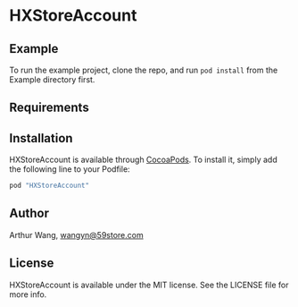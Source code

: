 # HXStoreAccount

## Example

To run the example project, clone the repo, and run `pod install` from the Example directory first.

## Requirements

## Installation

HXStoreAccount is available through [CocoaPods](http://cocoapods.org). To install
it, simply add the following line to your Podfile:

```ruby
pod "HXStoreAccount"
```

## Author

Arthur Wang, wangyn@59store.com

## License

HXStoreAccount is available under the MIT license. See the LICENSE file for more info.
